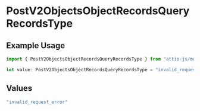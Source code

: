 # PostV2ObjectsObjectRecordsQueryRecordsType

## Example Usage

```typescript
import { PostV2ObjectsObjectRecordsQueryRecordsType } from "attio-js/models/errors";

let value: PostV2ObjectsObjectRecordsQueryRecordsType = "invalid_request_error";
```

## Values

```typescript
"invalid_request_error"
```